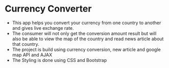 # Currency Converter
- This app helps you convert your currency from one country to another and gives live exchange rate.
- The consumer will not only get the conversion amount result but will also be able to view the map of the country and read news article about that country.
- The project is build using currency conversion, new article and google map API and AJAX
- The Styling is done using CSS and Bootstrap
